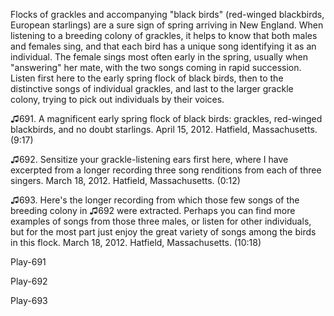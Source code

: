 Flocks of grackles and accompanying "black birds" (red-winged
blackbirds, European starlings) are a sure sign of spring arriving in
New England. When listening to a breeding colony of grackles, it helps
to know that both males and females sing, and that each bird has a
unique song identifying it as an individual. The female sings most often
early in the spring, usually when "answering" her mate, with the two
songs coming in rapid succession. Listen first here to the early spring
flock of black birds, then to the distinctive songs of individual
grackles, and last to the larger grackle colony, trying to pick out
individuals by their voices.

♫691. A magnificent early spring flock of black birds: grackles,
red-winged blackbirds, and no doubt starlings. April 15, 2012. Hatfield,
Massachusetts. (9:17)

♫692. Sensitize your grackle-listening ears first here, where I have
excerpted from a longer recording three song renditions from each of three singers. March
18, 2012. Hatfield, Massachusetts. (0:12)

♫693. Here's the longer recording from which those few songs of the
breeding colony in ♫692 were extracted. Perhaps you can find more examples of
songs from those three males, or listen for other individuals, but for
the most part just enjoy the great variety of songs among the birds in
this flock. March 18, 2012. Hatfield, Massachusetts. (10:18)

Play-691

Play-692

Play-693

